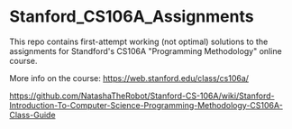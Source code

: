 # Stanford_CS106A_Assignments

This repo contains first-attempt working (not optimal) solutions to the assignments for Standford's CS106A "Programming Methodology" online course.

More info on the course: 
https://web.stanford.edu/class/cs106a/

https://github.com/NatashaTheRobot/Stanford-CS-106A/wiki/Stanford-Introduction-To-Computer-Science-Programming-Methodology-CS106A-Class-Guide
